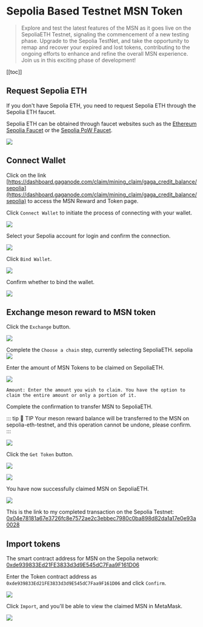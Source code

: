 # Sepolia Based Testnet MSN Token

>Explore and test the latest features of the MSN as it goes live on the SepoliaETH Testnet, signaling the commencement of a new testing phase. Upgrade to the Sepolia TestNet, and take the opportunity to remap and recover your expired and lost tokens, contributing to the ongoing efforts to enhance and refine the overall MSN experience. Join us in this exciting phase of development!

[[toc]]

## Request Sepolia ETH

If you don't have Sepolia ETH, you need to request Sepolia ETH through the Sepolia ETH faucet.

Sepolia ETH can be obtained through faucet websites such as the [Ethereum Sepolia Faucet](https://sepoliafaucet.com/) or the [Sepolia PoW Faucet](https://sepolia-faucet.pk910.de/).

![](./../images/../src/images/msn/msn-to-sepolia-01.png)

## Connect Wallet

Click on the link [https://dashboard.gaganode.com/claim/mining_claim/gaga_credit_balance/sepolia](https://dashboard.gaganode.com/claim/mining_claim/gaga_credit_balance/sepolia) to access the MSN Reward and Token page.

Click `Connect Wallet` to initiate the process of connecting with your wallet.

![](./../images/../src/images/msn/msn-to-sepolia-02.png)

Select your Sepolia account for login and confirm the connection.

![](./../images/../src/images/msn/msn-to-sepolia-03.png)

Click `Bind Wallet`.

![](./../images/../src/images/msn/msn-to-sepolia-04.png)

Confirm whether to bind the wallet.

![](./../images/../src/images/msn/msn-to-sepolia-05.png)

## Exchange meson reward to MSN token

Click the `Exchange` button.

![](./../images/../src/images/msn/msn-to-sepolia-06.png)

Complete the `Choose a chain` step, currently selecting SepoliaETH.
sepolia
![](./../images/../src/images/msn/msn-to-sepolia-07.png)

Enter the amount of MSN Tokens to be claimed on SepoliaETH.

![](./../images/../src/images/msn/msn-to-sepolia-08.png)

```
Amount: Enter the amount you wish to claim. You have the option to claim the entire amount or only a portion of it.
```

Complete the confirmation to transfer MSN to SepoliaETH.

::: tip 🚧 TIP
Your meson reward balance will be transferred to the MSN on sepolia-eth-testnet, and this operation cannot be undone, please confirm.
:::

![](./../images/../src/images/msn/msn-to-sepolia-09.png)

Click the `Get Token` button.

![](./../images/../src/images/msn/msn-to-sepolia-10.png)

![](./../images/../src/images/msn/msn-to-sepolia-11.png)

You have now successfully claimed MSN on SepoliaETH.

![](./../images/../src/images/msn/msn-to-sepolia-12.png)

This is the link to my completed transaction on the Sepolia Testnet: [0x04e78181a67e3726fc8e7572ae2c3ebbec7980c0ba898d82da1a17e0e93a0028](https://sepolia.etherscan.io/tx/0x04e78181a67e3726fc8e7572ae2c3ebbec7980c0ba898d82da1a17e0e93a0028)

## Import tokens

The smart contract address for MSN on the Sepolia network: [0xde939833Ed21FE3833d3d9E545dC7Faa9F161D06](https://sepolia.etherscan.io/token/0xde939833Ed21FE3833d3d9E545dC7Faa9F161D06)

Enter the Token contract address as `0xde939833Ed21FE3833d3d9E545dC7Faa9F161D06` and click `Confirm`.

![](./../images/../src/images/msn/msn-to-sepolia-13.png)

Click `Import`, and you'll be able to view the claimed MSN in MetaMask.

![](./../images/../src/images/msn/msn-to-sepolia-14.png)